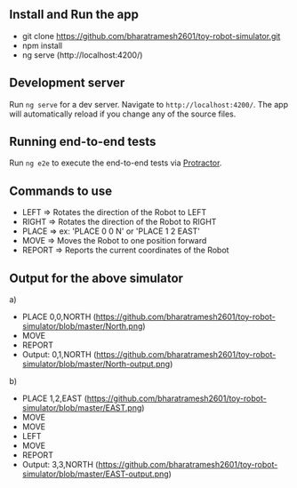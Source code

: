 ## Install and Run the app
- git clone https://github.com/bharatramesh2601/toy-robot-simulator.git
- npm install
- ng serve (http://localhost:4200/)

## Development server

Run `ng serve` for a dev server. Navigate to `http://localhost:4200/`. The app will automatically reload if you change any of the source files.

## Running end-to-end tests

Run `ng e2e` to execute the end-to-end tests via [Protractor](http://www.protractortest.org/).

## Commands to use
- LEFT => Rotates the direction of the Robot to LEFT
- RIGHT => Rotates the direction of the Robot to RIGHT
- PLACE => ex: 'PLACE 0 0 N' or 'PLACE 1 2 EAST'
- MOVE => Moves the Robot to one position forward
- REPORT => Reports the current coordinates of the Robot

## Output for the above simulator

a)
- PLACE 0,0,NORTH (https://github.com/bharatramesh2601/toy-robot-simulator/blob/master/North.png)
- MOVE
- REPORT
- Output: 0,1,NORTH (https://github.com/bharatramesh2601/toy-robot-simulator/blob/master/North-output.png)


b)
- PLACE 1,2,EAST (https://github.com/bharatramesh2601/toy-robot-simulator/blob/master/EAST.png)
- MOVE
- MOVE
- LEFT
- MOVE
- REPORT
- Output: 3,3,NORTH (https://github.com/bharatramesh2601/toy-robot-simulator/blob/master/EAST-output.png)

